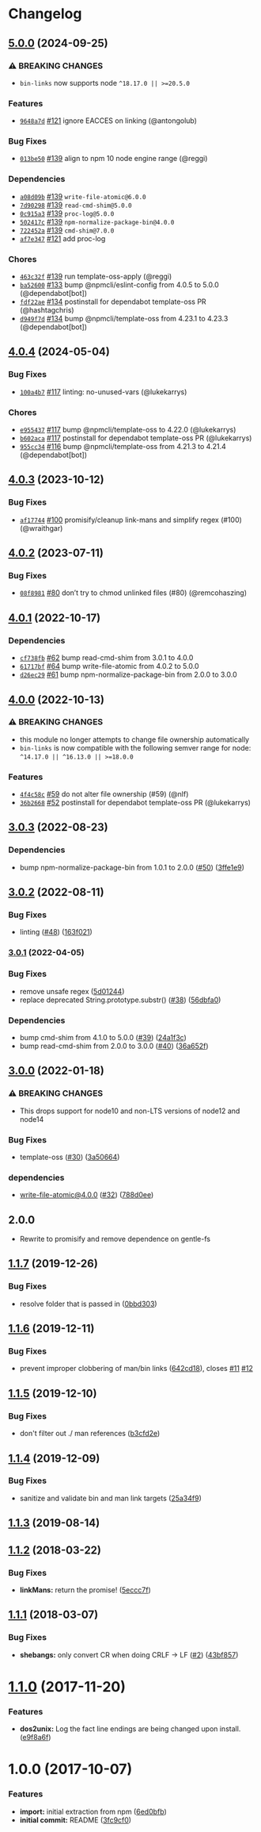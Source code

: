 # Changelog

## [5.0.0](https://github.com/npm/bin-links/compare/v4.0.4...v5.0.0) (2024-09-25)
### ⚠️ BREAKING CHANGES
* `bin-links` now supports node `^18.17.0 || >=20.5.0`
### Features
* [`9648a7d`](https://github.com/npm/bin-links/commit/9648a7d49589be1c991ddc3c2842c461e2a017cb) [#121](https://github.com/npm/bin-links/pull/121) ignore EACCES on linking (@antongolub)
### Bug Fixes
* [`013be50`](https://github.com/npm/bin-links/commit/013be506a28d014e0db023457e084789f414b287) [#139](https://github.com/npm/bin-links/pull/139) align to npm 10 node engine range (@reggi)
### Dependencies
* [`a08d09b`](https://github.com/npm/bin-links/commit/a08d09b7e823a8ca321bcab3f6168bdd8057e3cd) [#139](https://github.com/npm/bin-links/pull/139) `write-file-atomic@6.0.0`
* [`7d90298`](https://github.com/npm/bin-links/commit/7d9029869e4759dcaa5f90667c62840898c07c6a) [#139](https://github.com/npm/bin-links/pull/139) `read-cmd-shim@5.0.0`
* [`0c915a3`](https://github.com/npm/bin-links/commit/0c915a3daf8548f7b9d8576ff53cd92db575eeec) [#139](https://github.com/npm/bin-links/pull/139) `proc-log@5.0.0`
* [`502417c`](https://github.com/npm/bin-links/commit/502417c398b67175d9961f954eb6e54388d4559d) [#139](https://github.com/npm/bin-links/pull/139) `npm-normalize-package-bin@4.0.0`
* [`722452a`](https://github.com/npm/bin-links/commit/722452a3276803217ffd866cd5d65383d74c4591) [#139](https://github.com/npm/bin-links/pull/139) `cmd-shim@7.0.0`
* [`af7e347`](https://github.com/npm/bin-links/commit/af7e347bbf2346741500df4906c948f5f02e19fb) [#121](https://github.com/npm/bin-links/pull/121) add proc-log
### Chores
* [`463c32f`](https://github.com/npm/bin-links/commit/463c32fed8b131c9cea5488fcfe9102200cbf6e9) [#139](https://github.com/npm/bin-links/pull/139) run template-oss-apply (@reggi)
* [`ba52600`](https://github.com/npm/bin-links/commit/ba52600cf31a9bfc9db983e6fc622291a61c985a) [#133](https://github.com/npm/bin-links/pull/133) bump @npmcli/eslint-config from 4.0.5 to 5.0.0 (@dependabot[bot])
* [`fdf22ae`](https://github.com/npm/bin-links/commit/fdf22ae617daa5ad6516c14def9e291f2367542c) [#134](https://github.com/npm/bin-links/pull/134) postinstall for dependabot template-oss PR (@hashtagchris)
* [`d949f7d`](https://github.com/npm/bin-links/commit/d949f7de78aa0d58e0cf228f816215678878278c) [#134](https://github.com/npm/bin-links/pull/134) bump @npmcli/template-oss from 4.23.1 to 4.23.3 (@dependabot[bot])

## [4.0.4](https://github.com/npm/bin-links/compare/v4.0.3...v4.0.4) (2024-05-04)

### Bug Fixes

* [`100a4b7`](https://github.com/npm/bin-links/commit/100a4b73111065aebc5284f5f7060c9665c4279a) [#117](https://github.com/npm/bin-links/pull/117) linting: no-unused-vars (@lukekarrys)

### Chores

* [`e955437`](https://github.com/npm/bin-links/commit/e955437eef356ea8edb344448086a23a8fe38f03) [#117](https://github.com/npm/bin-links/pull/117) bump @npmcli/template-oss to 4.22.0 (@lukekarrys)
* [`b602aca`](https://github.com/npm/bin-links/commit/b602acab28889793a96b06dedc1c66d225223999) [#117](https://github.com/npm/bin-links/pull/117) postinstall for dependabot template-oss PR (@lukekarrys)
* [`955cc34`](https://github.com/npm/bin-links/commit/955cc3407ddcb579ef8da2d4247103c68972fb52) [#116](https://github.com/npm/bin-links/pull/116) bump @npmcli/template-oss from 4.21.3 to 4.21.4 (@dependabot[bot])

## [4.0.3](https://github.com/npm/bin-links/compare/v4.0.2...v4.0.3) (2023-10-12)

### Bug Fixes

* [`af17744`](https://github.com/npm/bin-links/commit/af1774455f0dc342840ebe6b8dd5ee946dcda5e2) [#100](https://github.com/npm/bin-links/pull/100) promisify/cleanup link-mans and simplify regex (#100) (@wraithgar)

## [4.0.2](https://github.com/npm/bin-links/compare/v4.0.1...v4.0.2) (2023-07-11)

### Bug Fixes

* [`08f8981`](https://github.com/npm/bin-links/commit/08f898114accd24f70714a6a5b253cc93f91e509) [#80](https://github.com/npm/bin-links/pull/80) don’t try to chmod unlinked files (#80) (@remcohaszing)

## [4.0.1](https://github.com/npm/bin-links/compare/v4.0.0...v4.0.1) (2022-10-17)

### Dependencies

* [`cf738fb`](https://github.com/npm/bin-links/commit/cf738fb3ec95539fe7c81f2508ba34f4662e9bc2) [#62](https://github.com/npm/bin-links/pull/62) bump read-cmd-shim from 3.0.1 to 4.0.0
* [`61717bf`](https://github.com/npm/bin-links/commit/61717bfe2f56b71b68febcc10980462b7dac72a0) [#64](https://github.com/npm/bin-links/pull/64) bump write-file-atomic from 4.0.2 to 5.0.0
* [`d26ec29`](https://github.com/npm/bin-links/commit/d26ec2945571fc7f9b27416c0f8de201d0ca0df9) [#61](https://github.com/npm/bin-links/pull/61) bump npm-normalize-package-bin from 2.0.0 to 3.0.0

## [4.0.0](https://github.com/npm/bin-links/compare/v3.0.3...v4.0.0) (2022-10-13)

### ⚠️ BREAKING CHANGES

* this module no longer attempts to change file ownership automatically
* `bin-links` is now compatible with the following semver range for node: `^14.17.0 || ^16.13.0 || >=18.0.0`

### Features

* [`4f4c58c`](https://github.com/npm/bin-links/commit/4f4c58cd30acac8e26f76f5e0e534b94f0e353db) [#59](https://github.com/npm/bin-links/pull/59) do not alter file ownership (#59) (@nlf)
* [`36b2668`](https://github.com/npm/bin-links/commit/36b2668aad3495f256b392b2ba9dd41487e72b41) [#52](https://github.com/npm/bin-links/pull/52) postinstall for dependabot template-oss PR (@lukekarrys)

## [3.0.3](https://github.com/npm/bin-links/compare/v3.0.2...v3.0.3) (2022-08-23)


### Dependencies

* bump npm-normalize-package-bin from 1.0.1 to 2.0.0 ([#50](https://github.com/npm/bin-links/issues/50)) ([3ffe1e9](https://github.com/npm/bin-links/commit/3ffe1e9192575bebaf5ec0860fa2f90ca03ba3fe))

## [3.0.2](https://github.com/npm/bin-links/compare/v3.0.1...v3.0.2) (2022-08-11)


### Bug Fixes

* linting ([#48](https://github.com/npm/bin-links/issues/48)) ([163f021](https://github.com/npm/bin-links/commit/163f021115b7d724759ab7bdd878aabc2b5a94dd))

### [3.0.1](https://github.com/npm/bin-links/compare/v3.0.0...v3.0.1) (2022-04-05)


### Bug Fixes

* remove unsafe regex ([5d01244](https://github.com/npm/bin-links/commit/5d01244a178488b3e110b967a81e5c2349316bb3))
* replace deprecated String.prototype.substr() ([#38](https://github.com/npm/bin-links/issues/38)) ([56dbfa0](https://github.com/npm/bin-links/commit/56dbfa06ee1efc9224fa7e8b8cab71643feff664))


### Dependencies

* bump cmd-shim from 4.1.0 to 5.0.0 ([#39](https://github.com/npm/bin-links/issues/39)) ([24a1f3c](https://github.com/npm/bin-links/commit/24a1f3cfb5b98a9e58ff59c0627877a20762a7ed))
* bump read-cmd-shim from 2.0.0 to 3.0.0 ([#40](https://github.com/npm/bin-links/issues/40)) ([36a652f](https://github.com/npm/bin-links/commit/36a652f50c09c88447893305a8ed9ec2c2f27b85))

## [3.0.0](https://www.github.com/npm/bin-links/compare/v2.3.0...v3.0.0) (2022-01-18)


### ⚠ BREAKING CHANGES

* This drops support for node10 and non-LTS versions of node12 and node14

### Bug Fixes

* template-oss ([#30](https://www.github.com/npm/bin-links/issues/30)) ([3a50664](https://www.github.com/npm/bin-links/commit/3a5066464dc3497be7aaa39a19444494c41bc9a9))


### dependencies

* write-file-atomic@4.0.0 ([#32](https://www.github.com/npm/bin-links/issues/32)) ([788d0ee](https://www.github.com/npm/bin-links/commit/788d0ee94841b20651d300acb4b1ca607192efcd))

## 2.0.0

* Rewrite to promisify and remove dependence on gentle-fs

<a name="1.1.7"></a>
## [1.1.7](https://github.com/npm/bin-links/compare/v1.1.6...v1.1.7) (2019-12-26)


### Bug Fixes

* resolve folder that is passed in ([0bbd303](https://github.com/npm/bin-links/commit/0bbd303))



<a name="1.1.6"></a>
## [1.1.6](https://github.com/npm/bin-links/compare/v1.1.5...v1.1.6) (2019-12-11)


### Bug Fixes

* prevent improper clobbering of man/bin links ([642cd18](https://github.com/npm/bin-links/commit/642cd18)), closes [#11](https://github.com/npm/bin-links/issues/11) [#12](https://github.com/npm/bin-links/issues/12)



<a name="1.1.5"></a>
## [1.1.5](https://github.com/npm/bin-links/compare/v1.1.4...v1.1.5) (2019-12-10)


### Bug Fixes

* don't filter out ./ man references ([b3cfd2e](https://github.com/npm/bin-links/commit/b3cfd2e))



<a name="1.1.4"></a>
## [1.1.4](https://github.com/npm/bin-links/compare/v1.1.3...v1.1.4) (2019-12-09)


### Bug Fixes

* sanitize and validate bin and man link targets ([25a34f9](https://github.com/npm/bin-links/commit/25a34f9))



<a name="1.1.3"></a>
## [1.1.3](https://github.com/npm/bin-links/compare/v1.1.2...v1.1.3) (2019-08-14)



<a name="1.1.2"></a>
## [1.1.2](https://github.com/npm/bin-links/compare/v1.1.1...v1.1.2) (2018-03-22)


### Bug Fixes

* **linkMans:** return the promise! ([5eccc7f](https://github.com/npm/bin-links/commit/5eccc7f))



<a name="1.1.1"></a>
## [1.1.1](https://github.com/npm/bin-links/compare/v1.1.0...v1.1.1) (2018-03-07)


### Bug Fixes

* **shebangs:** only convert CR when doing CRLF -> LF ([#2](https://github.com/npm/bin-links/issues/2)) ([43bf857](https://github.com/npm/bin-links/commit/43bf857))



<a name="1.1.0"></a>
# [1.1.0](https://github.com/npm/bin-links/compare/v1.0.0...v1.1.0) (2017-11-20)


### Features

* **dos2unix:** Log the fact line endings are being changed upon install. ([e9f8a6f](https://github.com/npm/bin-links/commit/e9f8a6f))



<a name="1.0.0"></a>
# 1.0.0 (2017-10-07)


### Features

* **import:** initial extraction from npm ([6ed0bfb](https://github.com/npm/bin-links/commit/6ed0bfb))
* **initial commit:** README ([3fc9cf0](https://github.com/npm/bin-links/commit/3fc9cf0))
